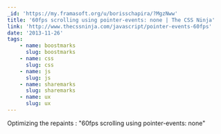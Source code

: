 ```yaml
---
_id: 'https://my.framasoft.org/u/borisschapira/?MgzNww'
title: '60fps scrolling using pointer-events: none | The CSS Ninja'
link: 'http://www.thecssninja.com/javascript/pointer-events-60fps'
date: '2013-11-26'
tags:
    - name: boostmarks
      slug: boostmarks
    - name: css
      slug: css
    - name: js
      slug: js
    - name: sharemarks
      slug: sharemarks
    - name: ux
      slug: ux
---
```


<div class="markdown"><p>Optimizing the repaints : &quot;60fps scrolling using pointer-events: none&quot;
</p></div>
